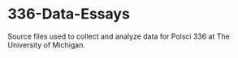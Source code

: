 # 336-Data-Essays
Source files used to collect and analyze data for Polsci 336 at The University of Michigan. 
